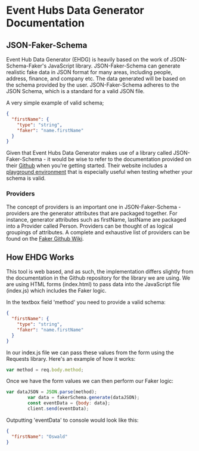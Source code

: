 # Event Hubs Data Generator Documentation

## JSON-Faker-Schema

Event Hub Data Generator (EHDG) is heavily based on the work of JSON-Schema-Faker's JavaScript library. JSON-Faker-Schema can generate realistic fake data in JSON format for many areas, including people, address, finance, and company etc. The data generated will be based on the schema provided by the user. JSON-Faker-Schema adheres to the JSON Schema, which is a standard for a valid JSON file. 

A very simple example of valid schema;

```json
{
  "firstName": {
    "type": "string",
    "faker": "name.firstName"
  }
}
```

Given that Event Hubs Data Generator makes use of a library called JSON-Faker-Schema - it would be wise to refer to the documentation provided on their [Github](https://github.com/json-schema-faker/json-schema-faker/) when you're getting started. Their website includes a [playground environment](https://json-schema-faker.js.org/) that is especially useful when testing whether your schema is valid.

### Providers

The concept of providers is an important one in JSON-Faker-Schema - providers are the generator attributes that are packaged together. For instance, generator attributes such as firstName, lastName are packaged into a Provider called Person. Providers can be thought of as logical groupings of attributes. A complete and exhaustive list of providers can be found on the [Faker Github Wiki](https://github.com/Marak/faker.js/wiki).

## How EHDG Works

This tool is web based, and as such, the implementation differs slightly from the documentation in the Github repository for the library we are using. We are using HTML forms (index.html) to pass data into the JavaScript file (index.js) which includes the Faker logic.

In the textbox field 'method' you need to provide a valid schema:

``` json
{
  "firstName": {
    "type": "string",
    "faker": "name.firstName"
  }
}
```

In our index.js file we can pass these values from the form using the Requests library. Here's an example of how it works:

```javascript
var method = req.body.method;
```

Once we have the form values we can then perform our Faker logic:

```javascript
var dataJSON = JSON.parse(method);
        var data = fakerSchema.generate(dataJSON);
        const eventData = {body: data};
        client.send(eventData); 
```

Outputting 'eventData' to console would look like this:

```json
{
  "firstName": "Oswald"
}
```

## 